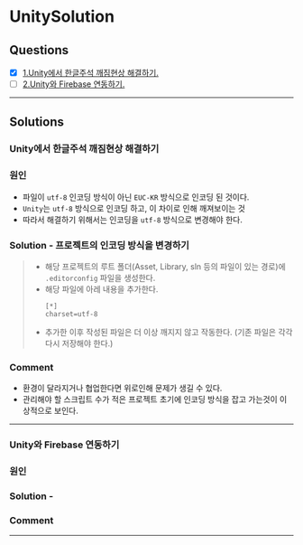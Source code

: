 # UnitySolution
## Questions
- [x] [1.Unity에서 한글주석 깨짐현상 해결하기.](#unity에서-한글주석-깨짐현상-해결하기)
- [ ] [2.Unity와 Firebase 연동하기.](#unity와-firebase-연동하기)
*****
## Solutions
### Unity에서 한글주석 깨짐현상 해결하기
### 원인
- 파일이 ```utf-8``` 인코딩 방식이 아닌 ```EUC-KR``` 방식으로 인코딩 된 것이다.
- ```Unity```는 ```utf-8``` 방식으로 인코딩 하고, 이 차이로 인해 깨져보이는 것
- 따라서 해결하기 위해서는 인코딩을 ```utf-8``` 방식으로 변경해야 한다.
### Solution - 프로젝트의 인코딩 방식을 변경하기
> - 해당 프로젝트의 루트 폴더(Asset, Library, sln 등의 파일이 있는 경로)에 ```.editorconfig``` 파일을 생성한다.
> - 해당 파일에 아레 내용을 추가한다.
>   ```
>   [*]
>   charset=utf-8
>   ```
> - 추가한 이후 작성된 파일은 더 이상 깨지지 않고 작동한다. (기존 파일은 각각 다시 저장해야 한다.)
### Comment
- 환경이 달라지거나 협업한다면 위로인해 문제가 생길 수 있다.
- 관리해야 할 스크립트 수가 적은 프로젝트 초기에 인코딩 방식을 잡고 가는것이 이상적으로 보인다.
*****
### Unity와 Firebase 연동하기
### 원인
### Solution - 
### Comment
*****
